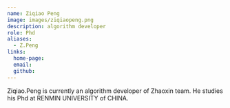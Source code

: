 ```yaml
---
name: Ziqiao Peng
image: images/ziqiaopeng.png
description: algorithm developer
role: Phd
aliases:
  - Z.Peng
links:
  home-page: 
  email: 
  github: 
---
```


Ziqiao.Peng is currently an algorithm developer of Zhaoxin team.
He studies his Phd at RENMIN UNIVERSITY of CHINA.
